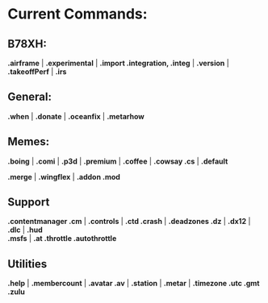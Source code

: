 # Current Commands:

## B78XH:

**.airframe** | **.experimental** | **.import .integration, .integ** | **.version** | **.takeoffPerf** | **.irs**

## General:

**.when** | **.donate** | **.oceanfix** | **.metarhow**

## Memes:

**.boing** | **.comi** | **.p3d** | **.premium** | **.coffee** | **.cowsay .cs** | **.default** 

**.merge** | **.wingflex** | **.addon .mod**

## Support

**.contentmanager .cm** | **.controls** | **.ctd .crash** | **.deadzones .dz** | **.dx12** | **.dlc** | **.hud**  
**.msfs** | **.at .throttle .autothrottle**

## Utilities

**.help** | **.membercount** | **.avatar .av** | **.station** | **.metar** | **.timezone .utc .gmt .zulu**
